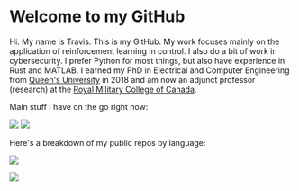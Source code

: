 # Welcome to my GitHub

Hi. My name is Travis. This is my GitHub. My work focuses mainly on the application of reinforcement learning in control. I also do a bit of work in cybersecurity. I prefer Python for most things, but also have experience in Rust and MATLAB. I earned my PhD in Electrical and Computer Engineering from [Queen's University](https://www.queensu.ca/) in 2018 and am now an adjunct professor (research) at the [Royal Military College of Canada](https://www.rmc-cmr.ca/en).


Main stuff I have on the go right now:

<img src="https://github-readme-stats.vercel.app/api/pin/?username=tjards&repo=cracking_rust"/>
<img src="https://github-readme-stats.vercel.app/api/pin/?username=tjards&repo=dynamic_encirclement"/>

Here's a breakdown of my public repos by language:

<img src="https://github-readme-stats.vercel.app/api/top-langs?username=tjards&layout=compact"/>



[![](https://img.shields.io/badge/linkedin-%230077B5.svg?style=for-the-badge&logo=linkedin)](https://www.linkedin.com/in/p-travis-jardine-403b3a148)
